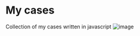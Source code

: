# My cases
Collection of my cases written in javascript
![image](https://user-images.githubusercontent.com/70915888/135771884-7820ddb4-1377-42a2-bb24-d72640402419.png)
